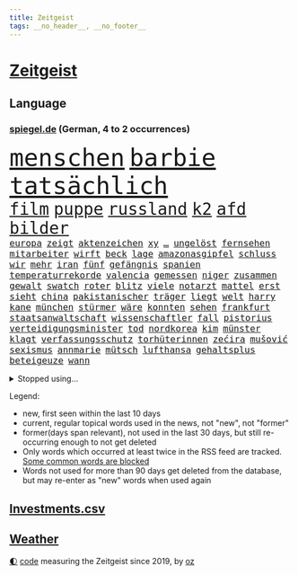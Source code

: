 ```yaml
---
title: Zeitgeist
tags: __no_header__, __no_footer__
---
```


# [Zeitgeist](https://oliz.io/zeitgeist/)

## Language

<h3><a href="https://www.spiegel.de" target="_blank">spiegel.de</a> (German, 4 to 2 occurrences)</h3>
<p style="font-family:monospace">
<span style="font-size:32pt"><a href="news_links.html#menschen" class="current">menschen</a></span>
<span style="font-size:32pt"><a href="news_links.html#barbie" class="current">barbie</a></span>
<span style="font-size:32pt"><a href="news_links.html#tatsächlich" class="current">tatsächlich</a></span>
<br>
<span style="font-size:22pt"><a href="news_links.html#film" class="current">film</a></span>
<span style="font-size:22pt"><a href="news_links.html#puppe" class="current">puppe</a></span>
<span style="font-size:22pt"><a href="news_links.html#russland" class="current">russland</a></span>
<span style="font-size:22pt"><a href="news_links.html#k2" class="current">k2</a></span>
<span style="font-size:22pt"><a href="news_links.html#afd" class="current">afd</a></span>
<span style="font-size:22pt"><a href="news_links.html#bilder" class="current">bilder</a></span>
<br>
<span style="font-size:12pt"><a href="news_links.html#europa" class="current">europa</a></span>
<span style="font-size:12pt"><a href="news_links.html#zeigt" class="current">zeigt</a></span>
<span style="font-size:12pt"><a href="news_links.html#aktenzeichen" class="current">aktenzeichen</a></span>
<span style="font-size:12pt"><a href="news_links.html#xy" class="current">xy</a></span>
<span style="font-size:12pt"><a href="news_links.html#…" class="new">…</a></span>
<span style="font-size:12pt"><a href="news_links.html#ungelöst" class="current">ungelöst</a></span>
<span style="font-size:12pt"><a href="news_links.html#fernsehen" class="current">fernsehen</a></span>
<span style="font-size:12pt"><a href="news_links.html#mitarbeiter" class="current">mitarbeiter</a></span>
<span style="font-size:12pt"><a href="news_links.html#wirft" class="current">wirft</a></span>
<span style="font-size:12pt"><a href="news_links.html#beck" class="current">beck</a></span>
<span style="font-size:12pt"><a href="news_links.html#lage" class="current">lage</a></span>
<span style="font-size:12pt"><a href="news_links.html#amazonasgipfel" class="new">amazonasgipfel</a></span>
<span style="font-size:12pt"><a href="news_links.html#schluss" class="current">schluss</a></span>
<span style="font-size:12pt"><a href="news_links.html#wir" class="current">wir</a></span>
<span style="font-size:12pt"><a href="news_links.html#mehr" class="current">mehr</a></span>
<span style="font-size:12pt"><a href="news_links.html#iran" class="current">iran</a></span>
<span style="font-size:12pt"><a href="news_links.html#fünf" class="current">fünf</a></span>
<span style="font-size:12pt"><a href="news_links.html#gefängnis" class="current">gefängnis</a></span>
<span style="font-size:12pt"><a href="news_links.html#spanien" class="current">spanien</a></span>
<span style="font-size:12pt"><a href="news_links.html#temperaturrekorde" class="current">temperaturrekorde</a></span>
<span style="font-size:12pt"><a href="news_links.html#valencia" class="new">valencia</a></span>
<span style="font-size:12pt"><a href="news_links.html#gemessen" class="current">gemessen</a></span>
<span style="font-size:12pt"><a href="news_links.html#niger" class="current">niger</a></span>
<span style="font-size:12pt"><a href="news_links.html#zusammen" class="current">zusammen</a></span>
<span style="font-size:12pt"><a href="news_links.html#gewalt" class="current">gewalt</a></span>
<span style="font-size:12pt"><a href="news_links.html#swatch" class="new">swatch</a></span>
<span style="font-size:12pt"><a href="news_links.html#roter" class="new">roter</a></span>
<span style="font-size:12pt"><a href="news_links.html#blitz" class="new">blitz</a></span>
<span style="font-size:12pt"><a href="news_links.html#viele" class="current">viele</a></span>
<span style="font-size:12pt"><a href="news_links.html#notarzt" class="current">notarzt</a></span>
<span style="font-size:12pt"><a href="news_links.html#mattel" class="current">mattel</a></span>
<span style="font-size:12pt"><a href="news_links.html#erst" class="current">erst</a></span>
<span style="font-size:12pt"><a href="news_links.html#sieht" class="current">sieht</a></span>
<span style="font-size:12pt"><a href="news_links.html#china" class="current">china</a></span>
<span style="font-size:12pt"><a href="news_links.html#pakistanischer" class="new">pakistanischer</a></span>
<span style="font-size:12pt"><a href="news_links.html#träger" class="current">träger</a></span>
<span style="font-size:12pt"><a href="news_links.html#liegt" class="current">liegt</a></span>
<span style="font-size:12pt"><a href="news_links.html#welt" class="current">welt</a></span>
<span style="font-size:12pt"><a href="news_links.html#harry" class="current">harry</a></span>
<span style="font-size:12pt"><a href="news_links.html#kane" class="current">kane</a></span>
<span style="font-size:12pt"><a href="news_links.html#münchen" class="current">münchen</a></span>
<span style="font-size:12pt"><a href="news_links.html#stürmer" class="current">stürmer</a></span>
<span style="font-size:12pt"><a href="news_links.html#wäre" class="current">wäre</a></span>
<span style="font-size:12pt"><a href="news_links.html#konnten" class="current">konnten</a></span>
<span style="font-size:12pt"><a href="news_links.html#sehen" class="current">sehen</a></span>
<span style="font-size:12pt"><a href="news_links.html#frankfurt" class="current">frankfurt</a></span>
<span style="font-size:12pt"><a href="news_links.html#staatsanwaltschaft" class="current">staatsanwaltschaft</a></span>
<span style="font-size:12pt"><a href="news_links.html#wissenschaftler" class="current">wissenschaftler</a></span>
<span style="font-size:12pt"><a href="news_links.html#fall" class="current">fall</a></span>
<span style="font-size:12pt"><a href="news_links.html#pistorius" class="current">pistorius</a></span>
<span style="font-size:12pt"><a href="news_links.html#verteidigungsminister" class="current">verteidigungsminister</a></span>
<span style="font-size:12pt"><a href="news_links.html#tod" class="current">tod</a></span>
<span style="font-size:12pt"><a href="news_links.html#nordkorea" class="current">nordkorea</a></span>
<span style="font-size:12pt"><a href="news_links.html#kim" class="current">kim</a></span>
<span style="font-size:12pt"><a href="news_links.html#münster" class="current">münster</a></span>
<span style="font-size:12pt"><a href="news_links.html#klagt" class="current">klagt</a></span>
<span style="font-size:12pt"><a href="news_links.html#verfassungsschutz" class="current">verfassungsschutz</a></span>
<span style="font-size:12pt"><a href="news_links.html#torhüterinnen" class="new">torhüterinnen</a></span>
<span style="font-size:12pt"><a href="news_links.html#zećira" class="new">zećira</a></span>
<span style="font-size:12pt"><a href="news_links.html#mušović" class="new">mušović</a></span>
<span style="font-size:12pt"><a href="news_links.html#sexismus" class="current">sexismus</a></span>
<span style="font-size:12pt"><a href="news_links.html#annmarie" class="new">annmarie</a></span>
<span style="font-size:12pt"><a href="news_links.html#mütsch" class="new">mütsch</a></span>
<span style="font-size:12pt"><a href="news_links.html#lufthansa" class="current">lufthansa</a></span>
<span style="font-size:12pt"><a href="news_links.html#gehaltsplus" class="new">gehaltsplus</a></span>
<span style="font-size:12pt"><a href="news_links.html#beteigeuze" class="new">beteigeuze</a></span>
<span style="font-size:12pt"><a href="news_links.html#wann" class="current">wann</a></span>
</p>
<details>
<summary>Stopped using...</summary>
<p class="former" style="font-size:12pt">
bemüht(1023) regel(1023) barcelona(1022) geburtstag(1022) krankenhäuser(1022) anschlag(1021) becker(1021) entwicklungen(1021) syrien(1021) verzweifelt(1021) blicken(1020) bundespräsident(1020) gegenseitig(1020) steinmeier(1020) demokraten(1019) lukaschenko(1019) verschärft(1019) warten(1019) brauchte(1018) entlassung(1018) gerichtshof(1018) gewaltige(1018) sicherheitsbehörden(1018) smartphone(1018) zurzeit(1018) ankündigung(1017) kassiert(1017) untersuchungen(1017) wirkte(1017) abgeordnete(1016) einstieg(1016) hinaus(1016) keller(1016) usamerikaner(1016) warnung(1016) überrascht(1016) abgeordneten(1015) alternativen(1015) ausfallen(1015) christine(1015) entlässt(1015) hongkong(1015) trennt(1015) meinem(1014) spdpolitikerin(1014) bremen(1013) direkt(1013) erklärte(1013) saarland(1013) angekommen(1012) bundesweit(1012) geduld(1012) gesundheit(1012) hessen(1012) medikamente(1012) schweigen(1012) attentat(1011) eng(1011) erwägt(1011) illegalen(1011) null(1011) regiert(1011) reiste(1011) stellte(1011) untersuchungsausschuss(1011) werder(1011) enthüllt(1010) italienische(1010) kardinal(1010) käufer(1010) mode(1010) patienten(1010) studierenden(1010) verhindert(1010) europäischer(1009) nahverkehr(1009) spott(1009) verlierer(1009) verschiebt(1009) rafael(1008) 27(1007) ausgeliefert(1007) beteiligung(1007) erlitt(1007) mangelt(1007) potsdam(1007) 65(1006) erschüttert(1006) lebte(1006) offiziellen(1006) verbessert(1006) appell(1005) lernt(1005) pflanzen(1005) verschwand(1005) via(1005) wien(1005) berühmten(1004) entsetzen(1004) gebrochen(1004) frankwalter(1003) gesamten(1003) traum(1003) claudia(1001) steckte(1000) verfehlt(1000) italienischen(999) brach(996) empfängt(996) fan(996) em(995) immunität(995) beschlagnahmt(994) real(994) gehörte(993) erfolgreichsten(992) übernommen(992) großem(990) behalten(989) empfehlung(989) rechtsstreit(989) spannend(987) favorit(986) rentner(986) s(986) wachsen(985) iranischen(984) wandel(984) automatisch(983) profis(983) beweise(981) gruppen(976) kandidatur(976) schützt(975) günther(974) sogenannten(974) empfangen(973) überfall(972) erhebliche(969) bündnis(968) einblicke(962) abschluss(956) polizeiruf(917) gezielt(900) kannte(875) günstig(874) verantwortliche(857) bewirbt(841) geehrt(822) lehren(771) flohen(769) ohnehin(753) bundesrat(742) zugestimmt(736) einführung(723) entlastung(709) japans(709) exil(706) günstiges(700) nachmittag(686) 2025(685) befreiung(682) bestätigte(681) fehlender(674) telefoniert(670) tiger(670) vorteil(665) anton(664) bekräftigt(660) grünenpolitiker(654) jährlich(650) hofreiter(649) halbes(646) krankenkassen(645) zeitpunkt(642) 200000(639) gedrängt(638) elke(637) heidenreich(637) feiertag(634) bekannteste(612) tradition(603) stephen(602) außenministerium(600) auseinandersetzungen(598) schloss(595) verschiedenen(592) ruhrgebiet(583) zuständig(578) kanzlers(574) leitete(573) nadal(570) neuwagen(559) widersprechen(559) geplatzt(558) wild(552) bonn(549) geklagt(545) erneuert(543) filmemacher(543) fake(541) überzeugung(529) positiven(526) bill(521) 17jährige(515) don(510) zugenommen(509) dubiosen(505) gelöst(505) vermieter(504) kremltruppen(497) gefangenschaft(495) dieter(494) mariupol(493) messerangriff(490) lindners(485) organisierte(481) talent(474) wiederaufbau(473) zuschauern(469) jesus(451) ufer(451) brasilianische(450) ehrt(436) verfassungswidrig(436) bedingung(434) luisa(432) mordfall(432) steuerhinterziehung(432) ancelotti(430) carlo(430) weltverband(430) ausgebaut(428) verzweiflung(427) 8(426) angeschlagenen(426) ran(425) andy(424) ausgezahlt(424) reporterin(424) 79(422) grünenpolitikerin(422) japanische(422) titelverteidiger(422) elisabeth(421) verklagen(420) steuerzahler(419) iii(418) befeuert(406) veröffentlichen(405) zulassung(402) anlauf(400) alzheimer(397) brasilianischen(397) schwimmen(396) setzten(396) beteuert(393) wozu(391) erobern(389) tirol(387) olympiasieger(383) 16jähriger(382) bundes(382) verkehrsministerium(380) völker(380) extra(376) islamische(376) 2040(375) erlegen(375) aufgaben(367) neubauer(365) protestbewegung(356) heizung(355) demonstration(353) vertrauliche(352) leopard2panzer(351) raten(346) heikle(340) terminal(339) atomkraftwerk(335) perfekt(335) wenigstens(334) unruhen(332) stephan(326) eben(322) banden(321) behindert(317) unbeantwortet(317) luftangriff(316) roboter(311) sechsten(311) tel(311) atomausstieg(310) aufholjagd(307) krawalle(303) eingehalten(302) nationaltrainer(302) windsor(302) aviv(300) rechtlichen(299) beihilfe(296) neymar(292) abgestimmt(290) silva(290) freiem(289) symbole(289) arzneimittel(288) direktor(288) exklusiv(288) geheimdokumente(288) steven(288) urteilt(288) jauch(287) razzien(283) besitz(279) massenweise(278) desinformation(276) kohl(276) bedrohungen(275) missionen(275) satelliten(273) titanic(271) baustellen(269) entführt(269) erklärungen(269) weltall(268) aneinander(266) fängt(264) geschmack(264) armin(261) krankenhausreform(259) amerikanerin(258) misstrauen(258) zugeständnisse(257) palmer(256) jets(254) reißen(253) ulm(252) staates(251) häufigsten(248) düpiert(247) klimaproteste(247) meisterschaft(245) stimmten(244) group(242) häufen(242) autofahrerin(241) jeff(241) migrationspolitik(241) prophezeit(239) verbrenner(239) autokonzern(238) rennens(238) präsidentschaftskandidatur(237) hirn(236) anzahl(235) bemängeln(235) rupert(234) unfalls(234) beunruhigt(230) game(230) hauses(230) duda(229) bernhard(228) kunstwerk(228) ushersteller(228) dunkelheit(226) kontrollen(226) begleitung(225) geschwiegen(225) hinnehmen(224) verschafft(224) belgier(220) gekündigt(220) supermarkt(219) ubahn(219) bundesrechnungshof(215) opfers(215) peinlich(214) kohlendioxid(213) kriegen(213) tvserie(213) polizeigewalt(212) reichsbürger(212) gebet(211) aufgefallen(210) betreffen(210) konzernchef(210) kundgebung(210) streamingdienst(209) mitgliedschaft(207) wilde(207) hungern(206) nizza(206) geringe(205) gängige(205) kulturstaatsministerin(205) festivals(204) beeindruckt(203) solcher(203) zehnte(202) tanzt(201) landrat(200) modells(200) bruchteil(199) fahnder(199) lüdenscheid(199) symptome(199) ussängerin(199) applaus(198) emotionale(197) gerüstet(196) revision(195) geschadet(194) leistungen(194) demonstrierten(193) fassen(193) nachteil(193) geldbuße(192) plätze(192) 31jährige(190) ausfindig(189) demonstriert(189) prozesse(189) flaschen(188) minderjährige(188) wucht(188) miete(187) wilden(187) totes(185) adam(184) bundeswirtschaftsminister(184) gewaltsame(184) unosicherheitsrat(184) verfolger(184) begeistern(183) parteifreund(183) hoffe(181) ma(181) mitgerissen(181) schwache(180) entwickelten(179) geschult(179) wayne(179) zwang(179) überschreiten(178) palästinensern(177) weimar(177) 22jährigen(175) fukushima(175) janet(175) polizeiangaben(175) yellen(175) bauer(173) süchtig(173) entsprechende(172) jubelten(172) rast(171) rheinmetall(171) sozialer(171) regierungsvertreter(170) dasteht(168) döpfner(168) streitgespräch(168) getötete(167) vergiftet(165) cumexskandal(164) generalstaatsanwältin(164) angemeldet(163) bvb(163) junior(163) stürmte(163) ausgleich(162) beilegen(162) bestrafen(162) geständnis(161) bär(160) ankündigt(159) messerangriffs(159) scholz’(159) habecks(158) militäreinsatz(158) abiturienten(157) verzögerung(157) regierungsparteien(156) tourist(156) story(155) massachusetts(154) spiegelcartoonisten(154) briefkasten(153) nachträglich(153) ringe(153) 130(152) brüskiert(152) grüßen(152) loswerden(152) verursachen(152) marina(149) objekt(149) schwebt(149) elektrisch(148) langweilig(148) kapstadt(146) radfahrer(146) flugsicherung(145) ökonomin(145) atmen(144) gladbach(144) basketball(143) landtagsabgeordneter(143) sächsische(143) tennisprofi(143) komponist(142) verschwörungstheorien(142) 42jähriger(141) backen(141) ofen(141) ratlos(141) reichelt(141) verwandten(141) schlappe(140) beigetragen(139) nairobi(139) warburgbank(139) boxer(138) kreativ(138) randalierer(137) augsburger(136) ernüchterung(136) fähre(136) beweismittel(135) kreuz(135) ausweitung(134) bevorstehenden(134) gier(134) umweltverbände(134) büchern(133) chappatte(133) mindestlohn(133) sky(133) stuttmann(133) baltimore(132) manhattan(132) mobilisiert(132) zeug(132) aktienkurs(131) beschränken(131) fakten(131) meerestiere(131) prioritäten(131) roger(131) wetterphänomen(131) it(130) koma(130) ruht(130) downing(129) frisst(129) hanau(129) regulierung(128) saisonstart(128) staatssekretär(127) wach(127) bären(126) gezahlt(126) nablus(126) usbundesstaats(126) verursachte(126) wärmewende(126) hohes(125) sterbehilfe(125) unbedenklich(125) urteilte(125) verschwörungsmythen(125) leuchten(124) rechnungshof(124) bürgermeisters(123) geheimnisvolle(123) nutze(123) rüstungskonzern(123) solidarisch(123) absatz(121) abholen(120) aufteilung(120) dringen(120) musikalisch(120) pascal(120) zerreißprobe(120) 88(118) kollidiert(118) tarifkonflikt(118) antiken(117) beruflich(117) pen(117) professionelle(117) getränk(116) konkurrent(116) periode(116) verblüffenden(116) facebookkonzern(115) flop(115) fußballern(115) spdkanzler(115) 27jähriger(114) duschen(114) gestimmt(114) kader(114) tarifvertrag(114) unterhaus(114) erteilen(113) fantasie(113) tropischen(113) angeschlagene(112) bovenschulte(112) misstrauensvotum(112) angeordnet(111) ludger(111) obduktion(111) wiedergewählt(111) wahnvorstellungen(109) ampelfraktionen(108) effektiv(108) adhs(107) leak(107) heben(106) italiener(106) eugh(105) malte(105) übergriff(105) linkenchef(104) östlichen(103) basteln(102) dienstleister(102) managerin(102) unerlaubten(102) weltbevölkerung(102) angelegten(101) bereiche(101) gewusst(101) 125(100) vermelden(100) birgt(99) geisel(99) halbiert(99) innovationen(99) lunge(99) zurückgetreten(99) alexey(98) minderjähriger(98) moskaljow(98) ngo(98) rechtspopulistischen(98) stadler(98) theorie(98) 1974(97) 59jährigen(97) fax(97) feststehen(97) konzentration(97) kräftige(97) unseres(97) veranstaltungen(97) versammelten(97) hausdurchsuchung(96) nirgendwo(96) verdanken(96) inlandsgeheimdienst(95) niedergestochen(95) sichere(95) ermutigt(93) knappes(93) tageszeitung(93) erhebung(92) existiert(92) ferraripilot(92) frommer(92) nachts(92) berlusconi(91) kolosseum(91) kürzt(91) längste(91) niedrigsten(91) silvio(91) albernheit(90) barry(90) bundestagsuntersuchungsausschuss(90) gekennzeichnet(90) geleakte(90) kettensägen(90) verwendung(90) victor(90) zeitung(90) anwohnern(89) hirntot(89) mildes(89) 9euroticket(88) badehose(88) beschmiert(88) blutigen(88) bvbspieler(88) episoden(88) gegend(88) ikone(88) mathias(88) verunstaltet(88) flecken(86) hessens(86) kolleginnen(86) lärm(86) privatermittler(86) radklassiker(86) sang(86) twitternutzer(86) betriebsräte(85) experiment(85) geburtstagsparty(85) gehaltskürzungen(85) ost(85) rückzahlung(85) verzückt(85) wache(85) disziplinarverfahren(84) flüssigkeit(84) frontscheibe(84) netzwerke(84) präsent(84) todesfällen(84) verhasst(84) cduabgeordneter(83) formfehler(83) anstiftung(82) dienten(82) freak(82) jagen(82) kaliforniens(82) kasachstan(82) kuchen(82) leslie(82) luxus(82) rettungsmission(82) zusatz(82) durchsetzt(81) enttäuschte(81) impfschäden(81) schengenraum(81) vergiften(81) berechnung(80) beschließen(80) medienberichte(80) obszöne(80) erbittert(79) girls(79) leidens(79) profiteuren(79) sinnvolle(79) weitreichende(79) überwiesen(79) 209(78) arabischen(78) auftragskiller(78) genditzki(78) tönen(78) ussupreme(78) abteilung(77) bodycamaufnahmen(77) erfordert(77) klimabilanz(77) mach(77) palme(77) vielmehr(77) zahlungsunfähigkeit(77) abiturprüfungen(76) barbara(76) digitaldrucke(76) geschwindigkeit(76) kleben(76) luftüberlegenheit(76) newton(76) osteuropäische(76) rotenburg(76) sektenführer(76) unterkühlt(76) vorstandsboss(76) wertlose(76) buchen(75) erhöhte(75) grundschüler(75) loud(75) maik(75) rollenklischees(75) zerren(75) einkommensteuer(74) familienunternehmens(74) generiert(74) gewalttätigen(74) grauen(74) high(74) miese(74) supreme(74) vergebung(74) adele(73) alkoholisiert(73) bildungsminister(73) datenleck(73) ereignis(73) exbürgermeister(73) heirateten(73) prominentem(73) gegenständen(72) justizirrtum(72) vermischen(72) angemessene(71) eingeschläfert(71) erzieher(71) sprints(71) vorgeschlagen(71) beteiligte(70) diskutierten(70) exaudichef(70) faszination(70) fertigen(70) frontflügel(70) schmerzgrenze(70) schuldigen(70) selbstversuch(70) tiebreak(70) dreifach(69) forbes(69) pilot(69) präsidentschaftswahlkampf(69) sexualstraftäter(69) todesfälle(69) usdemokraten(69) verstarb(69) 65jähriger(68) aggressiven(68) antun(68) idiot(68) ranghohen(68) reeperbahn(68) spielberg(68) tübinger(68) übergibt(68) blühende(67) lüneburg(67) perlt(67) terrorismus(67) chris(66) drohnenattacke(66) dschenin(66) kibildern(66) raschen(66) strafverfolger(66) tendenziell(66) 9(65) auftritts(65) chefetagen(65) gefeuerter(65) hauptrennen(65) laschet(65) richteten(65) roboters(65) terrorverdächtige(65) 39jähriger(64) baumgartner(64) beleuchtet(64) costner(64) deckeln(64) erregen(64) fossile(64) fristlose(64) gewähren(64) 288(63) organisierter(63) rekrutieren(63) samen(63) 60000(62) ausraster(62) bedrängt(62) dieselprozess(62) energieintensive(62) gewerkschaftern(62) niño(62) ungeklärte(62) wmo(62) adeyemi(61) beliebteste(61) exekutiert(61) härteres(61) karim(61) zoff(61) teneriffa(60) versöhnliche(60) ärztliche(60) ökonomische(60) hörten(59) knast(59) rattengift(59) altenheime(58) arabische(58) blamiert(58) infolge(58) insolvenzverwalter(58) kenianischen(58) niederzulegen(58) araber(57) coco(57) co₂deponien(57) hinab(57) nackte(57) rechtlich(57) sachschäden(57) santa(57) skurrilen(57) waffenstillstand(57) bodyguard(56) email(56) koranverbrennung(56) partien(56) zugespitzt(56) übte(56) dschihad(55) klerikerstand(55) ordner(55) sauerland(55) suizid(55) treu(55) abgesegnet(54) hoffnungslosigkeit(54) kryptowährungen(54) straßenbahnen(54) umfassen(54) vereinbart(54) anordnen(53) grunde(53) styles(53) this(53) zelten(53) diego(52) kopfhörer(52) selbstkritik(52) verzögert(52) windgeschwindigkeiten(52) 11000(51) allan(51) disneyfilm(51) fußballteam(51) israelischem(51) schillernde(51) wuchs(51) arne(50) diktaturen(50) fataler(50) gewittern(50) lands(50) luxuriöse(50) titelverteidigung(50) unentdeckt(50) wärme(50) 67(49) betrügern(49) cartoonisten(49) chiliöl(49) dauerkrise(49) erfahrene(49) eugericht(49) geheimdiensten(49) logik(49) polizeikontrolle(49) rundfahrt(49) zahlungen(49) friedhof(48) stichwahl(48) verkehrsplanung(48) anheben(47) cavendish(47) forensische(47) prüflinge(47) unabhängiger(47) wanderten(47) 1300(46) bezos(46) chancengleichheit(46) faire(46) ngos(46) stadtverwaltung(46) wortwahl(46) erkennt(45) indiana(45) loslösung(45) präsidentschaftskandidaten(45) schicksals(45) schwangeren(45) sympathisch(45) tiefseebergbau(45) aufsteigen(44) bauteile(44) exverkehrsminister(44) falsches(44) finanzunternehmer(44) heutiger(44) stirn(44) amtsträger(43) anzuwerben(43) geschehnisse(43) mix(43) zone(43) amerikanern(42) amüsieren(42) misshandlung(42) segelflugzeug(42) teilnehmern(42) uskampfjets(42) beratungen(41) cduverkehrssenatorin(41) eiskalt(41) emiraten(41) enttäuschungen(41) fanszene(41) fußballstadion(41) demokratiebewegung(40) leidtragende(40) nikolaus(40) schirdewan(40) stationierung(40) überführen(40) abgabe(39) friedrichstraße(39) geforderten(39) gescheiterte(39) kadyrow(39) nachtzug(39) passagierjet(39) poster(39) saturn(39) strich(39) ungefähr(39) wiesen(39) entwicklungshelfer(38) federer(38) kirevolution(38) plastiksäcke(38) spionagesatelliten(38) 145(37) andreeva(37) ausprobiert(37) mirra(37) pflegerin(37) rathäuser(37) schweiß(37) zielscheibe(37) cat(36) european(36) helen(36) plante(36) stellenwert(36) abo(35) belästigungsvorwürfen(35) besucherin(35) garmischpartenkirchen(35) perücken(35) rising(35) starkoch(35) wümme(35) erlaubte(34) fäden(34) hiesige(34) kriminologe(34) ramsan(34) tschetschenische(34) bewerberfeld(33) trauma(33) ungeahnte(33) vorgeht(33) befugnisse(32) beschäftigung(32) emirate(32) illerkirchberg(32) nachkommen(32) schuldenbremse(32) selbstbestimmungsgesetz(32) verdonnert(32) brandsätze(31) chemie(31) kolonien(31) neugier(31) populistischen(31) einschnitte(30) konkurrierende(30) sozialdemokrat(30) brennerroute(29) brooklyn(29) niedriger(29) rutte(29) schmerz(29) easyjet(28) muchová(28) polizistinnen(28) riechen(28) schlammschlacht(28) sonnencreme(28) spezielles(28) telefon(28) weltkulturerbe(28) abgeschwächt(27) attraktiv(27) drinnen(27) d’azur(27) freikommen(27) hilferufe(27) hubert(27) kapitalismus(27) drehbuch(26) iranerin(26) karolína(26) natostaaten(26) spiegelt(26) übertrieben(26) bergsturz(25) börsengang(25) dnjepr(25) expedition(25) fleck(25) herunterzuspielen(25) parteigründung(25) prägte(25) rolling(25) sonnencremespender(25) waggon(25) weisen(25) überlegen(25) amokläufen(24) ehre(24) errechnet(24) theorien(24) hurkacz(23) meines(23) netze(23) pilze(23) produzenten(23) unaufhörlich(23) unhöflich(23) beworben(22) ihor(22) klimaschädlichen(22) sonneberg(22) toxischen(22) vermint(22) zelle(22) aiwanger(21) genehmigung(21) hochgradig(21) kabarettistin(21) luftverteidigung(21) nochehefrau(21) rumäniens(21) badesee(20) festsetzen(20) fußballem(20) havarierten(20) händen(20) investition(20) jagten(20) nannten(20) quellen(20) rentnerinnen(20) selbstoptimierung(20) toronto(20) voranschreitenden(20) vororten(20) ausgedient(19) container(19) gentechnisch(19) kanaren(19) meeresboden(19) staatsmacht(19) verbindlich(19) programme(18) sommerwetter(18) soziologin(18) unpassend(18) vereitelt(18) vermeidbare(18) alfons(17) homophobe(17) messern(17) nationalkonservativen(17) pechstein(17) pechsteins(17) schuhbeck(17) teilhabe(17) mitgliedsländer(16) parteifreunde(16) popstars(16) heizgesetz(15) jazz(15) kühn(15) ralph(15) rapperin(15) reiseziele(15) speziell(15) unionsparteien(15) befragen(14) falle(14) feindbild(14) geteilt(14) militäroperation(14) verlieben(14) versöhnen(14) burnout(13) schmidt(13) vergangen(13) verkehrskontrolle(13) chinooktransporthubschraubern(12) entgegenwirken(12) hitzebedingte(12) hochtouren(12) delon(11) luxusanwesen(11) mdr(11) palästinensischen(11) rückschritt(11) toptalente(11) victoria(11)
</p>
</details>
<p>Legend:
<ul>
<li><span class="new">new</span>, first seen within the last 10 days</li>
<li><span class="current">current</span>, regular topical words used in the news, not "new", not "former"</li>
<li><span class="former">former(days span relevant)</span>, not used in the last 30 days, but still re-occurring enough to not get deleted</li>
<li>Only words which occurred at least twice in the RSS feed are tracked. <a href="language/filters.py">Some common words are blocked</a></li>
<li>Words not used for more than 90 days get deleted from the database, but may re-enter as "new" words when used again</li>
</ul>
</p>

## [Investments](investments.html)[.csv](investments.csv)

## [Weather](weather.html)

<footer>
<a href="javascript:toggleTheme()" class="nav">🌓</a>
<a href="https://github.com/ooz/zeitgeist">code</a> measuring the Zeitgeist since 2019, by <a href="https://oliz.io">oz</a>
</footer>
